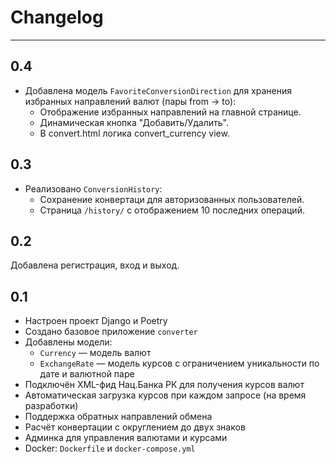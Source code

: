 # Changelog
---

## 0.4
- Добавлена модель `FavoriteConversionDirection` для хранения избранных направлений валют (пары from → to):
  - Отображение избранных направлений на главной странице.
  - Динамическая кнопка "Добавить/Удалить".
  - В convert.html логика convert_currency view.

## 0.3
- Реализовано `ConversionHistory`:
  - Сохранение конвертаци для авторизованных пользователей.
  - Страница `/history/` с отображением 10 последних операций.

## 0.2
Добавлена регистрация, вход и выход.  

## 0.1
- Настроен проект Django и Poetry
- Создано базовое приложение `converter`
- Добавлены модели:
  - `Currency` — модель валют
  - `ExchangeRate` — модель курсов с ограничением уникальности по дате и валютной паре
- Подключён XML-фид Нац.Банка РК для получения курсов валют
- Автоматическая загрузка курсов при каждом запросе (на время разработки)
- Поддержка обратных направлений обмена
- Расчёт конвертации с округлением до двух знаков
- Админка для управления валютами и курсами
- Docker: `Dockerfile` и `docker-compose.yml`


